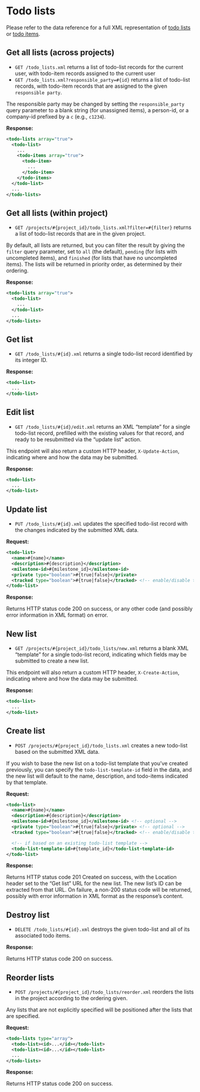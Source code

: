 Todo lists
==========

Please refer to the data reference for a full XML representation of [todo lists](https://github.com/basecamp/basecamp-classic-api/blob/master/sections/data_reference.md#todo_list) or [todo items](https://github.com/basecamp/basecamp-classic-api/blob/master/sections/data_reference.md#todo_item).

Get all lists (across projects)
-------------------------------

* `GET /todo_lists.xml` returns a list of todo-list records for the current user, with todo-item records assigned to the current user
* `GET /todo_lists.xml?responsible_party=#{id}` returns a list of todo-list records, with todo-item records that are assigned to the given `responsible party`.

The responsible party may be changed by setting the `responsible_party` query parameter to a blank string (for unassigned items), a person-id, or a company-id prefixed by a `c` (e.g., `c1234`).

**Response:**

``` xml
<todo-lists array="true">
  <todo-list>
    ...
    <todo-items array="true">
      <todo-item>
        ...
      </todo-item>
    </todo-items>
  </todo-list>
  ...
</todo-lists>

```


Get all lists (within project)
------------------------------

* `GET /projects/#{project_id}/todo_lists.xml?filter=#{filter}` returns a list of todo-list records that are in the given project.

By default, all lists are returned, but you can filter the result by giving the `filter` query parameter, set to `all` (the default), `pending` (for lists with uncompleted items), and `finished` (for lists that have no uncompleted items). The lists will be returned in priority order, as determined by their ordering.

**Response:**

``` xml
<todo-lists array="true">
  <todo-list>
    ...
  </todo-list>
  ...
</todo-lists>
```


Get list
--------

* `GET /todo_lists/#{id}.xml` returns a single todo-list record identified by its integer ID.

**Response:**

``` xml
<todo-list>
  ...
</todo-list>

```


Edit list
---------

* `GET /todo_lists/#{id}/edit.xml` returns an XML “template” for a single todo-list record, prefilled with the existing values for that record, and ready to be resubmitted via the “update list” action.

This endpoint will also return a custom HTTP header, `X-Update-Action`, indicating where and how the data may be submitted.

**Response:**

``` xml
<todo-list>
  ...
</todo-list>

```


Update list
-----------

* `PUT /todo_lists/#{id}.xml` updates the specified todo-list record with the changes indicated by the submitted XML data.

**Request:**

``` xml
<todo-list>
  <name>#{name}</name>
  <description>#{description}</description>
  <milestone-id>#{milestone_id}</milestone-id>
  <private type="boolean">#{true|false}</private>
  <tracked type="boolean">#{true|false}</tracked> <!-- enable/disable time tracking -->
</todo-list>
```

**Response:**

Returns HTTP status code 200 on success, or any other code (and possibly error information in XML format) on error.


New list
--------

* `GET /projects/#{project_id}/todo_lists/new.xml` returns a blank XML “template” for a single todo-list record, indicating which fields may be submitted to create a new list.

This endpoint will also return a custom HTTP header, `X-Create-Action`, indicating where and how the data may be submitted.

**Response:**

``` xml
<todo-list>
  ...
</todo-list>
```


Create list
-----------

* `POST /projects/#{project_id}/todo_lists.xml` creates a new todo-list based on the submitted XML data.

If you wish to base the new list on a todo-list template that you’ve created previously, you can specify the `todo-list-template-id` field in the data, and the new list will default to the name, description, and todo-items indicated by that template.

**Request:**

``` xml
<todo-list>
  <name>#{name}</name>
  <description>#{description}</description>
  <milestone-id>#{milestone_id}</milestone-id> <!-- optional -->
  <private type="boolean">#{true|false}</private> <!-- optional -->
  <tracked type="boolean">#{true|false}</tracked> <!-- enable/disable time tracking -->

  <!-- if based on an existing todo-list template -->
  <todo-list-template-id>#{template_id}</todo-list-template-id>
</todo-list>
```

**Response:**

Returns HTTP status code 201 Created on success, with the Location header set to the “Get list” URL for the new list. The new list’s ID can be extracted from that URL. On failure, a non-200 status code will be returned, possibly with error information in XML format as the response’s content.


Destroy list
------------

* `DELETE /todo_lists/#{id}.xml` destroys the given todo-list and all of its associated todo items.

**Response:**

Returns HTTP status code 200 on success.


Reorder lists
-------------

* `POST /projects/#{project_id}/todo_lists/reorder.xml` reorders the lists in the project according to the ordering given.

Any lists that are not explicitly specified will be positioned after the lists that are specified.

**Request:**

``` xml
<todo-lists type="array">
  <todo-list><id>...</id></todo-list>
  <todo-list><id>...</id></todo-list>
  ...
</todo-lists>
```

**Response:**

Returns HTTP status code 200 on success.
